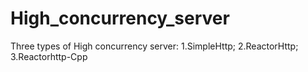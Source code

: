 # High_concurrency_server
Three types of High concurrency server: 1.SimpleHttp; 2.ReactorHttp; 3.Reactorhttp-Cpp
